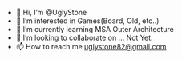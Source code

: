 - 👋 Hi, I’m @UglyStone
- 👀 I’m interested in Games(Board, Old, etc..)
- 🌱 I’m currently learning MSA Outer Architecture
- 💞️ I’m looking to collaborate on ... Not Yet.
- 📫 How to reach me uglystone82@gmail.com

<!---
UglyStone/UglyStone is a ✨ special ✨ repository because its `README.md` (this file) appears on your GitHub profile.
You can click the Preview link to take a look at your changes.
--->
